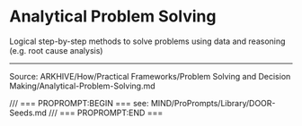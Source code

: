 # Analytical Problem Solving

Logical step-by-step methods to solve problems using data and reasoning (e.g. root cause analysis)

---
Source: ARKHIVE/How/Practical Frameworks/Problem Solving and Decision Making/Analytical-Problem-Solving.md

/// === PROPROMPT:BEGIN ===
see: MIND/ProPrompts/Library/DOOR-Seeds.md
/// === PROPROMPT:END ===

